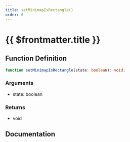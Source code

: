 ```yaml
---
title: setMinimapIsRectangle()
order: 0
---
```


# {{ $frontmatter.title }}

<!--@include: ./setMinimapIsRectangle_partial_header.md-->

## Function Definition

```ts
function setMinimapIsRectangle(state: boolean): void;
```

### Arguments

* state: boolean

### Returns

* void

## Documentation

<!--@include: ./setMinimapIsRectangle_partial_footer.md-->
